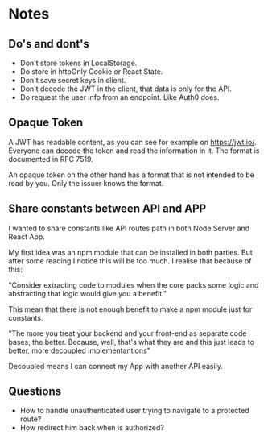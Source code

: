 # Notes

## Do's and dont's

- Don't store tokens in LocalStorage.
- Do store in httpOnly Cookie or React State.
- Don't save secret keys in client.
- Don't decode the JWT in the client, that data is only for the API.
- Do request the user info from an endpoint. Like Auth0 does.

## Opaque Token

A JWT has readable content, as you can see for example on https://jwt.io/. Everyone can decode the token and read the information in it. The format is documented in RFC 7519.

An opaque token on the other hand has a format that is not intended to be read by you. Only the issuer knows the format.

## Share constants between API and APP

I wanted to share constants like API routes path in both Node Server and React App.

My first idea was an npm module that can be installed in both parties. But after some reading I notice this will be too much. I realise that because of this:

"Consider extracting code to modules when the core packs some logic and abstracting that logic would give you a benefit."

This mean that there is not enough benefit to make a npm module just for constants.

"The more you treat your backend and your front-end as separate code bases, the better. Because, well, that's what they are and this just leads to better, more decoupled implementantions"

Decoupled means I can connect my App with another API easily.

## Questions

- How to handle unauthenticated user trying to navigate to a protected route?
- How redirect him back when is authorized?
